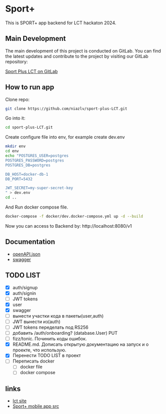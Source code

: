 # Sport+

This is SPORT+ app backend for LCT hackaton 2024.

## Main Development

The main development of this project is conducted on GitLab. You can find the latest updates and contribute to the project by visiting our GitLab repository:

[Sport Plus LCT on GitLab](https://gitlab.sorewa.ru:12345/niaz/sport-plus-LCT)

## How to run app

Clone repo:

```bash
git clone https://github.com/niazlv/sport-plus-LCT.git
```

Go into it:

```bash
cd sport-plus-LCT.git
```

Create configure file into env, for example create dev.env

```bash
mkdir env
cd env
echo "POSTGRES_USER=postgres 
POSTGRES_PASSWORD=postgres 
POSTGRES_DB=postgres 

DB_HOST=docker-db-1 
DB_PORT=5432 

JWT_SECRET=my-super-secret-key
" > dev.env
cd ..
```

And Run docker compose file.

```bash
docker-compose -f docker/dev.docker-compose.yml up -d --build
```

Now you can access to Backend by: http://localhost:8080/v1

## Documentation

- [openAPI.json](http://sport-plus.sorewa.ru:8080/openapi.json)
- [swagger](http://sport-plus.sorewa.ru:8080/swagger)

## TODO LIST

- [x] auth/signup
- [x] auth/signin
- [ ] JWT tokens
- [x] user
- [x] swagger
- [ ] вынести участки кода в пакеты(user,auth)
- [ ] JWT вынести из(auth)
- [ ] JWT tokens переделать под RS256
- [ ] добавить /auth/onboarding? (database.User) PUT
- [ ] fizz/tonic. Починить коды ошибок.
- [x] README.md. Дописать открытую документацию на запуск и о проекте, что использую.
- [x] Перенести TODO LIST в проект
- [ ] Переписать docker
  - [ ] docker file
  - [ ] docker compose

## links

- [lct site](https://i.moscow/cabinet/lct/profile/my-teams)
- [Sport+ mobile app src](https://github.com/justmeowme/sport_app_lct)

